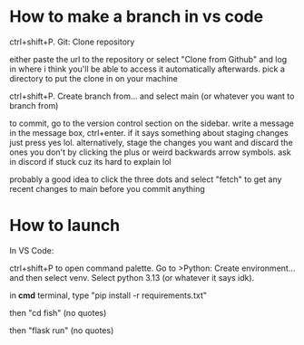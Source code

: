 # How to make a branch in vs code

ctrl+shift+P. Git: Clone repository

either paste the url to the repository or select "Clone from Github" and log in where i think you'll be able to access it automatically afterwards. pick a directory to put the clone in on your machine

ctrl+shift+P. Create branch from... and select main (or whatever you want to branch from)

to commit, go to the version control section on the sidebar. write a message in the message box, ctrl+enter. if it says something about staging changes just press yes lol. alternatively, stage the changes you want and discard the ones you don't by clicking the plus or weird backwards arrow symbols. ask in discord if stuck cuz its hard to explain lol

probably a good idea to click the three dots and select "fetch" to get any recent changes to main before you commit anything

# How to launch

In VS Code:

ctrl+shift+P to open command palette. Go to >Python: Create environment... and then select venv. Select python 3.13 (or whatever it says idk).

in **cmd** terminal, type "pip install -r requirements.txt"

then "cd fish" (no quotes)

then "flask run" (no quotes)
